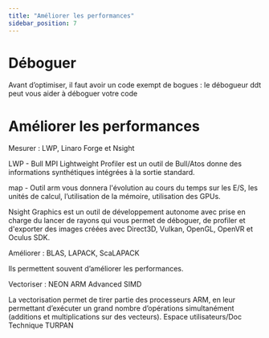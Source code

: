 ```yaml
---
title: "Améliorer les performances"
sidebar_position: 7
---
```



# Déboguer

Avant d’optimiser, il faut avoir un code exempt de bogues : le débogueur ddt peut vous aider à déboguer votre code

# Améliorer les performances

Mesurer : LWP, Linaro Forge et Nsight

LWP - Bull MPI Lightweight Profiler est un outil de Bull/Atos donne des informations synthétiques intégrées à la sortie standard.

map - Outil arm vous donnera l'évolution au cours du temps sur les E/S, les unités de calcul, l’utilisation de la mémoire, utilisation des GPUs.

Nsight Graphics est un outil de développement autonome avec prise en charge du lancer de rayons qui vous permet de déboguer, de profiler et d'exporter des images créées avec Direct3D, Vulkan, OpenGL, OpenVR et Oculus SDK.

Améliorer : BLAS, LAPACK, ScaLAPACK

Ils permettent souvent d’améliorer les performances.

Vectoriser : NEON ARM Advanced SIMD

La vectorisation permet de tirer partie des processeurs ARM, en leur permettant d’exécuter un grand nombre d’opérations simultanément (additions et multiplications sur des vecteurs).
Espace utilisateurs/Doc Technique TURPAN


